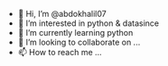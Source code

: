 - 👋 Hi, I’m @abdokhalil07
- 👀 I’m interested in python & datasince
- 🌱 I’m currently learning python
- 💞️ I’m looking to collaborate on ...
- 📫 How to reach me ...

<!---
abdokhalil07/abdokhalil07 is a ✨ special ✨ repository because its `README.md` (this file) appears on your GitHub profile.
You can click the Preview link to take a look at your changes.
--->
